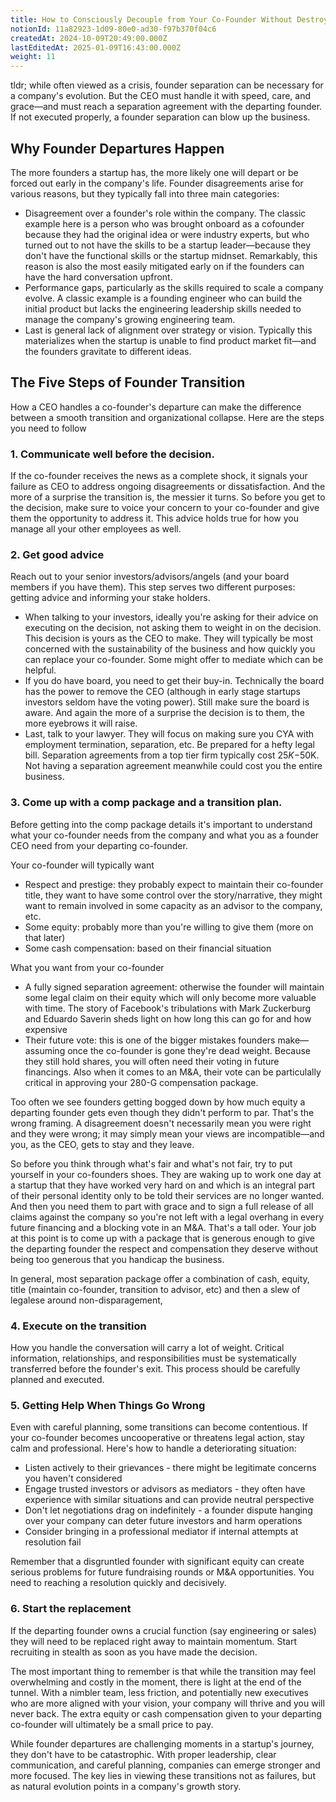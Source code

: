 ```yaml
---
title: How to Consciously Decouple from Your Co-Founder Without Destroying Your Company
notionId: 11a82923-1d09-80e0-ad30-f97b370f04c6
createdAt: 2024-10-09T20:49:00.000Z
lastEditedAt: 2025-01-09T16:43:00.000Z
weight: 11
---
```



tldr; while often viewed as a crisis, founder separation can be necessary for a company's evolution. But the CEO must handle it with speed, care, and grace—and must reach a separation agreement with the departing founder. If not executed properly, a founder separation can blow up the business. 


## Why Founder Departures Happen


The more founders a startup has, the more likely one will depart or be forced out early in the company's life. Founder disagreements arise for various reasons, but they typically fall into three main categories:

- Disagreement over a founder's role within the company. The classic example here is a person who was brought onboard as a cofounder because they had the original idea or were industry experts, but who turned out to not have the skills to be a startup leader—because they don't have the functional skills or the startup midnset. Remarkably, this reason is also the most easily mitigated early on if the founders can have the hard conversation upfront.
- Performance gaps, particularly as the skills required to scale a company evolve. A classic example is a founding engineer who can build the initial product but lacks the engineering leadership skills needed to manage the company's growing engineering team.
- Last is general lack of alignment over strategy or vision. Typically this materializes when the startup is unable to find product market fit—and the founders gravitate to different ideas.

## The Five Steps of Founder Transition 


How a CEO handles a co-founder's departure can make the difference between a smooth transition and organizational collapse. Here are the steps you need to follow


### 1. Communicate well before the decision.


If the co-founder receives the news as a complete shock, it signals your failure as CEO to address ongoing disagreements or dissatisfaction. And the more of a surprise the transition is, the messier it turns. So before you get to the decision, make sure to voice your concern to your co-founder and give them the opportunity to address it. This advice holds true for how you manage all your other employees as well. 


### 2. Get good advice  


Reach out to your senior investors/advisors/angels (and your board members if you have them). This step serves two different purposes: getting advice and informing your stake holders.  

- When talking to your investors, ideally you're asking for their advice on executing on the decision, not asking them to weight in on the decision. This decision is yours as the CEO to make.  They will typically be most concerned with the sustainability of the business and how quickly you can replace your co-founder. Some might offer to mediate which can be helpful.
- If you do have board, you need to get their buy-in.  Technically the board has the power to remove the CEO (although in early stage startups investors seldom have the voting power). Still make sure the board is aware. And again the more of a surprise the decision is to them, the more eyebrows it will raise.
- Last, talk to your lawyer. They will focus on making sure you CYA with employment termination, separation, etc. Be prepared for a hefty legal bill. Separation agreements from a top tier firm typically cost $25K-$50K.  Not having a separation agreement meanwhile could cost you the entire business.

### 3. Come up with a comp package and a transition plan.


Before getting into the comp package details it's important to understand what your co-founder needs from the company and what you as a founder CEO need from your departing co-founder. 


Your co-founder will typically want

- Respect and prestige: they probably expect to maintain their co-founder title, they want to have some control over the story/narrative, they might want to remain involved in some capacity as an advisor to the company, etc.
- Some equity: probably more than you're willing to give them (more on that later)
- Some cash compensation: based on their financial situation

What you want from your co-founder

- A fully signed separation agreement: otherwise the founder will maintain some legal claim on their equity which will only become more valuable with time.  The story of Facebook's tribulations with Mark Zuckerburg and Eduardo Saverin sheds light on how long this can go for and how expensive
- Their future vote: this is one of the bigger mistakes founders make—assuming once the co-founder is gone they're dead weight. Because they still hold shares, you will often need their voting in future financings. Also when it comes to an M&A, their vote can be particulally critical in approving your 280-G compensation package.

Too often we see founders getting bogged down by how much equity a departing founder gets even though they didn't perform to par.  That's the wrong framing.  A disagreement doesn't necessarily mean you were right and they were wrong; it may simply mean your views are incompatible—and you, as the CEO, gets to stay and they leave. 


So before you think through what's fair and what's not fair, try to put yourself in your co-founders shoes. They are waking up to work one day at a startup that they have worked very hard on and which is an integral part of their personal identity only to be told their services are no longer wanted.  And then you need them to part with grace and to sign a full release of all claims against the company so you're not left with a legal overhang in every future financing and a blocking vote in an M&A.  That's a tall oder.  Your job at this point is to come up with a package that is generous enough to give the departing founder the respect and compensation they deserve without being too generous that you handicap the business.  


In general, most separation package offer a combination of cash, equity, title (maintain co-founder, transition to advisor, etc) and then a slew of legalese around non-disparagement,   


### 4. Execute on the transition 


How you handle the conversation will carry a lot of weight.     Critical information, relationships, and responsibilities must be systematically transferred before the founder's exit. This process should be carefully planned and executed.


### 5. Getting Help When Things Go Wrong


Even with careful planning, some transitions can become contentious. If your co-founder becomes uncooperative or threatens legal action, stay calm and professional. Here's how to handle a deteriorating situation:

- Listen actively to their grievances - there might be legitimate concerns you haven't considered
- Engage trusted investors or advisors as mediators - they often have experience with similar situations and can provide neutral perspective
- Don't let negotiations drag on indefinitely - a founder dispute hanging over your company can deter future investors and harm operations
- Consider bringing in a professional mediator if internal attempts at resolution fail

Remember that a disgruntled founder with significant equity can create serious problems for future fundraising rounds or M&A opportunities. You need to reaching a resolution quickly and decisively.


### 6. Start the replacement  


If the departing founder owns a crucial function (say engineering or sales) they will need to be replaced right away to maintain momentum.  Start recruiting in stealth as soon as you have made the decision. 


The most important thing to remember is that while the transition may feel overwhelming and costly in the moment, there is light at the end of the tunnel. With a nimbler team, less friction,  and potentially new executives who are more aligned with your vision, your company will thrive and you will never back. The extra equity or cash compensation given to your departing co-founder will ultimately be a small price to pay.


While founder departures are challenging moments in a startup's journey, they don't have to be catastrophic. With proper leadership, clear communication, and careful planning, companies can emerge stronger and more focused. The key lies in viewing these transitions not as failures, but as natural evolution points in a company's growth story.

